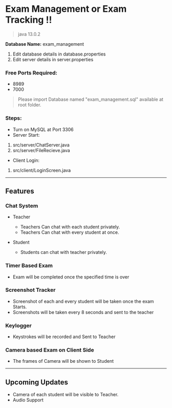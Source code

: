 # Exam Management or Exam Tracking !!

> java 13.0.2

**Database Name:** exam_management

1. Edit database details in database.properties
1. Edit server details in server.properties

 
### Free Ports Required:
* 8989
* 7000

> Please import Database named "exam_management.sql" available at root folder.

### Steps:
* Turn on MySQL at Port 3306
* Server Start:
1. src/server/ChatServer.java
2. src/server/FileRecieve.java

* Client Login:
1. src/client/LoginScreen.java

----
## Features

### Chat System

- Teacher
  * Teachers Can chat with each student privately.
  * Teachers Can chat with every student at once.

- Student
  * Students can chat with teacher privately.

### Timer Based Exam
- Exam will be completed once the specified time is over

### Screenshot Tracker
- Screenshot of each and every student will be taken once the exam Starts.
- Screenshots will be taken every 8 seconds and sent to the teacher

### Keylogger
- Keystrokes will be recorded and Sent to Teacher

### Camera based Exam on Client Side
- The frames of Camera will be shown to Student

----

## Upcoming Updates
- Camera of each student will be visible to Teacher.
- Audio Support
